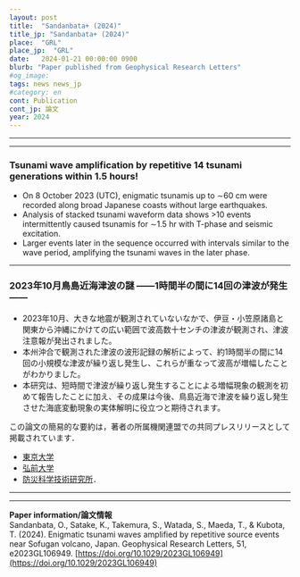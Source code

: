 ```yaml
---
layout: post
title:  "Sandanbata+ (2024)"
title_jp: "Sandanbata+ (2024)"
place:  "GRL"
place_jp:  "GRL"
date:   2024-01-21 00:00:00 0900
blurb: "Paper published from Geophysical Research Letters"
#og_image:
tags: news news_jp
#category: en
cont: Publication
cont_jp: 論文
year: 2024
---
```


<!-- # ![イメージ](../../../../../assets/mypaperimg/2023GRL.png) -->

---
---
### Tsunami wave amplification by repetitive 14 tsunami generations within 1.5 hours!
- On 8 October 2023 (UTC), enigmatic tsunamis up to ∼60 cm were recorded along broad Japanese coasts without large earthquakes.
- Analysis of stacked tsunami waveform data shows >10 events intermittently caused tsunamis for ∼1.5 hr with T-phase and seismic excitation.
- Larger events later in the sequence occurred with intervals similar to the wave period, amplifying the tsunami waves in the later phase.

<!-- See a brief summary of this paper in the website of [Earthquake Research Institute, the University of Tokyo](https://www.eri.u-tokyo.ac.jp/en/research/5323/). -->

---
### 2023年10月鳥島近海津波の謎 ――1時間半の間に14回の津波が発生――
- 2023年10月、大きな地震が観測されていないなかで、伊豆・小笠原諸島と関東から沖縄にかけての広い範囲で波高数十センチの津波が観測され、津波注意報が発出されました。
- 本州沖合で観測された津波の波形記録の解析によって、約1時間半の間に14回の小規模な津波が繰り返し発生し、これらが重なって波高が増幅したことがわかりました。
- 本研究は、短時間で津波が繰り返し発生することによる増幅現象の観測を初めて報告したことに加え、その成果は今後、鳥島近海で津波を繰り返し発生させた海底変動現象の実体解明に役立つと期待されます。

この論文の簡易的な要約は，著者の所属機関連盟での共同プレスリリースとして掲載されています．
- [東京大学](https://www.eri.u-tokyo.ac.jp/award/20666/)
- [弘前大学](https://www.hirosaki-u.ac.jp/topics/92259/)
- [防災科学技術研究所](https://www.bosai.go.jp/info/press/2023/20240125_02.html)．

---
---
**Paper information/論文情報** <br>
Sandanbata, O., Satake, K., Takemura, S., Watada, S., Maeda, T., & Kubota, T. (2024). Enigmatic tsunami waves amplified by repetitive source events near Sofugan volcano, Japan. Geophysical Research Letters, 51, e2023GL106949. [https://doi.org/10.1029/2023GL106949](https://doi.org/10.1029/2023GL106949)